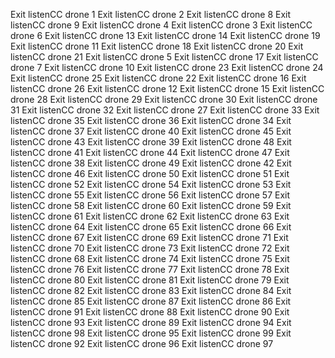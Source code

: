 Exit listenCC drone 1
Exit listenCC drone 2
Exit listenCC drone 8
Exit listenCC drone 9
Exit listenCC drone 4
Exit listenCC drone 3
Exit listenCC drone 6
Exit listenCC drone 13
Exit listenCC drone 14
Exit listenCC drone 19
Exit listenCC drone 11
Exit listenCC drone 18
Exit listenCC drone 20
Exit listenCC drone 21
Exit listenCC drone 5
Exit listenCC drone 17
Exit listenCC drone 7
Exit listenCC drone 10
Exit listenCC drone 23
Exit listenCC drone 24
Exit listenCC drone 25
Exit listenCC drone 22
Exit listenCC drone 16
Exit listenCC drone 26
Exit listenCC drone 12
Exit listenCC drone 15
Exit listenCC drone 28
Exit listenCC drone 29
Exit listenCC drone 30
Exit listenCC drone 31
Exit listenCC drone 32
Exit listenCC drone 27
Exit listenCC drone 33
Exit listenCC drone 35
Exit listenCC drone 36
Exit listenCC drone 34
Exit listenCC drone 37
Exit listenCC drone 40
Exit listenCC drone 45
Exit listenCC drone 43
Exit listenCC drone 39
Exit listenCC drone 48
Exit listenCC drone 41
Exit listenCC drone 44
Exit listenCC drone 47
Exit listenCC drone 38
Exit listenCC drone 49
Exit listenCC drone 42
Exit listenCC drone 46
Exit listenCC drone 50
Exit listenCC drone 51
Exit listenCC drone 52
Exit listenCC drone 54
Exit listenCC drone 53
Exit listenCC drone 55
Exit listenCC drone 56
Exit listenCC drone 57
Exit listenCC drone 58
Exit listenCC drone 60
Exit listenCC drone 59
Exit listenCC drone 61
Exit listenCC drone 62
Exit listenCC drone 63
Exit listenCC drone 64
Exit listenCC drone 65
Exit listenCC drone 66
Exit listenCC drone 67
Exit listenCC drone 69
Exit listenCC drone 71
Exit listenCC drone 70
Exit listenCC drone 73
Exit listenCC drone 72
Exit listenCC drone 68
Exit listenCC drone 74
Exit listenCC drone 75
Exit listenCC drone 76
Exit listenCC drone 77
Exit listenCC drone 78
Exit listenCC drone 80
Exit listenCC drone 81
Exit listenCC drone 79
Exit listenCC drone 82
Exit listenCC drone 83
Exit listenCC drone 84
Exit listenCC drone 85
Exit listenCC drone 87
Exit listenCC drone 86
Exit listenCC drone 91
Exit listenCC drone 88
Exit listenCC drone 90
Exit listenCC drone 93
Exit listenCC drone 89
Exit listenCC drone 94
Exit listenCC drone 98
Exit listenCC drone 95
Exit listenCC drone 99
Exit listenCC drone 92
Exit listenCC drone 96
Exit listenCC drone 97
